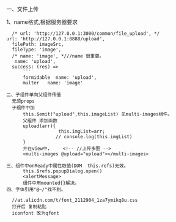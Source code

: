 一、文件上传

1、name格式,根据服务器要求  
  ```uni.uploadFile({
  	/* url: 'http://127.0.0.1:3000/common/file_upload', */
  url: 'http://127.0.0.1:8888/upload',
  	filePath: imageSrc,
  	fileType: 'image',
  	/* name: 'image', *///name 很重要。
  	 name: 'upload', 
  	success: (res) =>
		```
		formidable  name: 'upload', 
		multer   name: 'image'
		
二、子组件单向父组件传值
	无须props
	子组件中加
		this.$emit("upload",this.imageList) 见multi-images组件。
		父组件 添加函数
		upload(arr){
					 this.imgList=arr;
					// console.log(this.imgList)
		}
		并在view中，	<!-- //上传多图 -->
		<multi-images @upload="upload"></multi-images>

三、组件中onReady中属性取值(DOM  this.refs)无效。
		this.$refs.popupDialog.open()
		<alertMessage>
		组件中用mounted{}解决。
四、字体引用"@~/"找不到。

	//at.alicdn.com/t/font_2112904_1za7ymikq8u.css	
	打开后 复制粘贴
	iconfont 改为qfont